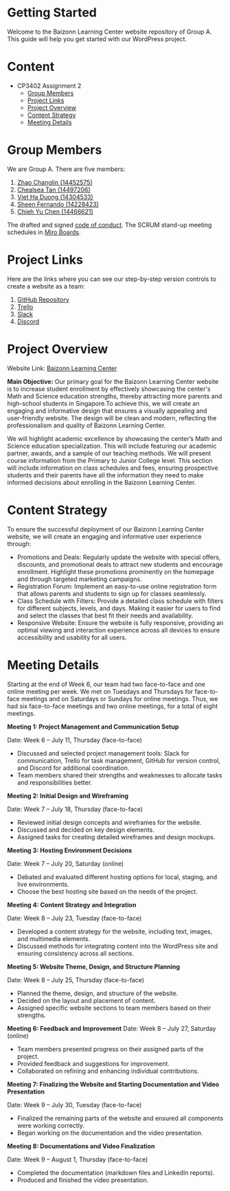 # Getting Started
Welcome to the Baizonn Learning Center website repository of Group A. This guide will help you get started with our WordPress project.
 
# Content
* CP3402 Assignment 2
  * [Group Members](#Group-Members)
  * [Project Links](#Project-Links)
  * [Project Overview](#Project-Overview)
  * [Content Strategy](#Content-Strategy)
  * [Meeting Details](#Meeting-Details)
    
# Group Members
We are Group A. There are five members:
1. [Zhao Changlin (14452575)](https://www.linkedin.com/in/charlie5885/)
2. [Chealsea Tan (14497206)](https://www.linkedin.com/in/chealsea-tan/)
3. [Viet Ha Duong (14304533)](https://www.linkedin.com/in/vietha-duong/)
4. [Sheen Fernando (14228423)](https://www.linkedin.com/in/sheen-fernando/)
5. [Chieh Yu Chen (14466621)](https://www.linkedin.com/in/chieh-yu-chen-james/)

The drafted and signed [code of conduct](https://docs.google.com/document/d/1JXUGqQLwIq1LTct91_JQzyKZylD2f3LkFyZNWDfAi7A/edit?usp=sharing).
The SCRUM stand-up meeting schedules in [Miro Boards](https://miro.com/app/board/uXjVKuCLVeA=/?share_link_id=471049410081).
 
# Project Links
Here are the links where you can see our step-by-step version controls to create a website as a team:
1. [GitHub Repository](https://github.com/cp3402-students/CP3402-CMS-Assignment-2-Group-A-Baizonn-Learning-Center)
2. [Trello](https://trello.com/invite/b/668f679767732ecb39846fc4/ATTIb41ef9d21d1354a2b88251812da5e58aDAE0111A/cp3402-cms-assignment-2-baizonn-learning-center)
3. [Slack](https://join.slack.com/t/cp3402cmsgroupa/shared_invite/zt-2mfdcdneu-qHHMhilYYxhwzWp6uI1OMw)
4. [Discord](https://discord.com/invite/amj4y3XC)
   
# Project Overview
Website Link: [Baizonn Learning Center](http://18.136.43.88)

**Main Objective:**
Our primary goal for the Baizonn Learning Center website is to increase student enrollment by effectively showcasing the center's Math and Science education strengths, thereby attracting more parents and high-school students in Singapore.To achieve this, we will create an engaging and informative design that ensures a visually appealing and user-friendly website. The design will be clean and modern, reflecting the professionalism and quality of Baizonn Learning Center.

We will highlight academic excellence by showcasing the center’s Math and Science education specialization. This will include featuring our academic partner, awards, and a sample of our teaching methods. We will present course information from the Primary to Junior College level. This section will include information on class schedules and fees, ensuring prospective students and their parents have all the information they need to make informed decisions about enrolling in the Baizonn Learning Center.

# Content Strategy
To ensure the successful deployment of our Baizonn Learning Center website, we will create an engaging and informative user experience through:
* Promotions and Deals: Regularly update the website with special offers, discounts, and promotional deals to attract new students and encourage enrollment. Highlight these promotions prominently on the homepage and through targeted marketing campaigns.
* Registration Forum: Implement an easy-to-use online registration form that allows parents and students to sign up for classes seamlessly. 
* Class Schedule with Filters: Provide a detailed class schedule with filters for different subjects, levels, and days. Making it easier for users to find and select the classes that best fit their needs and availability.
* Responsive Website: Ensure the website is fully responsive, providing an optimal viewing and interaction experience across all devices to ensure accessibility and usability for all users.

# Meeting Details
Starting at the end of Week 6, our team had two face-to-face and one online meeting per week. We met on Tuesdays and Thursdays for face-to-face meetings and on Saturdays or Sundays for online meetings. Thus, we had six face-to-face meetings and two online meetings, for a total of eight meetings.

**Meeting 1: Project Management and Communication Setup**

Date: Week 6 – July 11, Thursday (face-to-face)
* Discussed and selected project management tools: Slack for communication, Trello for task management, GitHub for version control, and Discord for additional coordination.
* Team members shared their strengths and weaknesses to allocate tasks and responsibilities better.

**Meeting 2: Initial Design and Wireframing**

Date: Week 7 – July 18, Thursday (face-to-face)
* Reviewed initial design concepts and wireframes for the website.
* Discussed and decided on key design elements.
* Assigned tasks for creating detailed wireframes and design mockups.

**Meeting 3: Hosting Environment Decisions**

Date: Week 7 – July 20, Saturday (online)
* Debated and evaluated different hosting options for local, staging, and live environments.
* Choose the best hosting site based on the needs of the project.

**Meeting 4: Content Strategy and Integration**

Date: Week 8 – July 23, Tuesday (face-to-face)
* Developed a content strategy for the website, including text, images, and multimedia elements.
* Discussed methods for integrating content into the WordPress site and ensuring consistency across all sections.

**Meeting 5: Website Theme, Design, and Structure Planning**

Date: Week 8 – July 25, Thursday (face-to-face)
* Planned the theme, design, and structure of the website.
* Decided on the layout and placement of content.
* Assigned specific website sections to team members based on their strengths.

**Meeting 6: Feedback and Improvement**
Date: Week 8 – July 27, Saturday (online)
* Team members presented progress on their assigned parts of the project.
* Provided feedback and suggestions for improvement.
* Collaborated on refining and enhancing individual contributions.

**Meeting 7: Finalizing the Website and Starting Documentation and Video Presentation**

Date: Week 9 – July 30, Tuesday (face-to-face)
* Finalized the remaining parts of the website and ensured all components were working correctly.
* Began working on the documentation and the video presentation.

**Meeting 8: Documentations and Video Finalization**

Date: Week 9 – August 1, Thursday (face-to-face)
* Completed the documentation (markdown files and LinkedIn reports).
* Produced and finished the video presentation.

